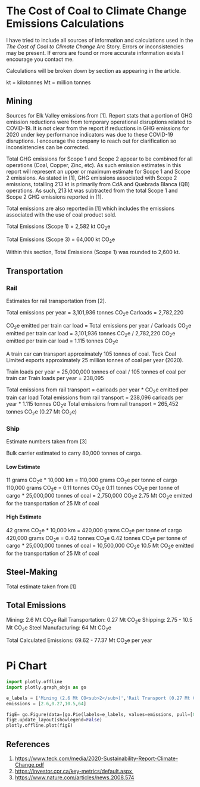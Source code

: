 # The Cost of Coal to Climate Change Emissions Calculations

I have tried to include all sources of information and calculations used in the *The Cost of Coal to Climate Change* Arc Story. Errors or inconsistencies may be present. If errors are found or more accurate information exists I encourage you contact me.

Calculations will be broken down by section as appearing in the article.

kt = kilotonnes
Mt = million tonnes

## Mining

Sources for Elk Valley emissions from [1]. Report stats that a portion of GHG emission reductions were from temporary operational disruptions related to COVID-19. It is not clear from the report if reductions in GHG emissions for 2020 under key performance indicators was due to these COVID-19 disruptions. I encourage the company to reach out for clarification so inconsistencies can be corrected.

Total GHG emissions for Scope 1 and Scope 2 appear to be combined for all operations (Coal, Copper, Zinc, etc). As such emission estimates in this report will represent an upper or maximum estimate for Scope 1 and Scope 2 emissions. As stated in [1], GHG emissions associated with Scope 2 emissions, totalling 213 kt is primarily from CdA and Quebrada Blanca (QB) operations. As such, 213 kt was subtracted from the total Scope 1 and Scope 2 GHG emissions reported in [1].

Total emissions are also reported in [1] which includes the emissions associated with the use of coal product sold.

Total Emissions (Scope 1) = 2,582 kt CO<sub>2</sub>e

Total Emissions (Scope 3) = 64,000 kt CO<sub>2</sub>e  

Within this section, Total Emissions (Scope 1) was rounded to 2,600 kt.

## Transportation

### Rail

Estimates for rail transportation from [2].

Total emissions per year = 3,101,936 tonnes CO<sub>2</sub>e
Carloads = 2,782,220

CO<sub>2</sub>e emitted per train car load = Total emissions per year / Carloads
CO<sub>2</sub>e emitted per train car load  = 3,101,936 tonnes CO<sub>2</sub>e / 2,782,220
CO<sub>2</sub>e emitted per train car load = 1.115 tonnes CO<sub>2</sub>e

A train car can transport approximately 105 tonnes of coal. Teck Coal Limited exports approximately 25 million tonnes of coal per year (2020).  

Train loads per year = 25,000,000 tonnes of coal / 105 tonnes of coal per train car
Train loads per year = 238,095

Total emissions from rail transport = carloads per year * CO<sub>2</sub>e emitted per train car load
Total emissions from rail transport = 238,096 carloads per year * 1.115 tonnes CO<sub>2</sub>e
Total emissions from rail transport = 265,452 tonnes CO<sub>2</sub>e (0.27 Mt CO<sub>2</sub>e)

### Ship

Estimate numbers taken from [3]

Bulk carrier estimated to carry 80,000 tonnes of cargo.

#### Low Estimate

11 grams CO<sub>2</sub>e * 10,000 km = 110,000 grams CO<sub>2</sub>e per tonne of cargo
110,000 grams CO<sub>2</sub>e = 0.11 tonnes CO<sub>2</sub>e
0.11 tonnes CO<sub>2</sub>e per tonne of cargo * 25,000,000 tonnes of coal = 2,750,000 CO<sub>2</sub>e
2.75 Mt CO<sub>2</sub>e emitted for the transportation of 25 Mt of coal

#### High Estimate

42 grams CO<sub>2</sub>e * 10,000 km = 420,000 grams CO<sub>2</sub>e per tonne of cargo
420,000 grams CO<sub>2</sub>e = 0.42 tonnes CO<sub>2</sub>e
0.42 tonnes CO<sub>2</sub>e per tonne of cargo * 25,000,000 tonnes of coal = 10,500,000 CO<sub>2</sub>e
10.5 Mt CO<sub>2</sub>e emitted for the transportation of 25 Mt of coal

## Steel-Making

Total estimate taken from [1]

## Total Emissions

Mining: 2.6 Mt CO<sub>2</sub>e
Rail Transportation: 0.27 Mt CO<sub>2</sub>e
Shipping: 2.75 - 10.5 Mt CO<sub>2</sub>e
Steel Manufacturing: 64 Mt CO<sub>2</sub>e

Total Calculated Emissions: 69.62 - 77.37 Mt CO<sub>2</sub>e per year

# Pi Chart

```python
import plotly.offline
import plotly.graph_objs as go

e_labels = ['Mining (2.6 Mt CO<sub>2</sub>)','Rail Transport (0.27 Mt CO<sub>2</sub>)','Shipping (10.5 Mt CO<sub>2</sub>)','Steel-Making (64 Mt CO<sub>2</sub>)']
emissions = [2.6,0.27,10.5,64]

figE= go.Figure(data=[go.Pie(labels=e_labels, values=emissions, pull=[0, 0, 0, 0.2],textinfo='label+percent')])
figE.update_layout(showlegend=False)
plotly.offline.plot(figE)
```

## References

1. https://www.teck.com/media/2020-Sustainability-Report-Climate-Change.pdf
2. https://investor.cpr.ca/key-metrics/default.aspx 
3. https://www.nature.com/articles/news.2008.574
